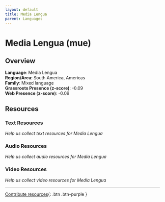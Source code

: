 ```yaml
---
layout: default
title: Media Lengua
parent: Languages
---
```


# Media Lengua (mue)

## Overview

**Language**: Media Lengua  
**Region/Area**: South America, Americas  
**Family**: Mixed language  
**Grassroots Presence (z-score)**: -0.09  
**Web Presence (z-score)**: -0.09  

## Resources

### Text Resources
*Help us collect text resources for Media Lengua*

### Audio Resources
*Help us collect audio resources for Media Lengua*

### Video Resources
*Help us collect video resources for Media Lengua*

---

[Contribute resources](https://forms.office.com/e/1SfLJx3u1r){: .btn .btn-purple }
